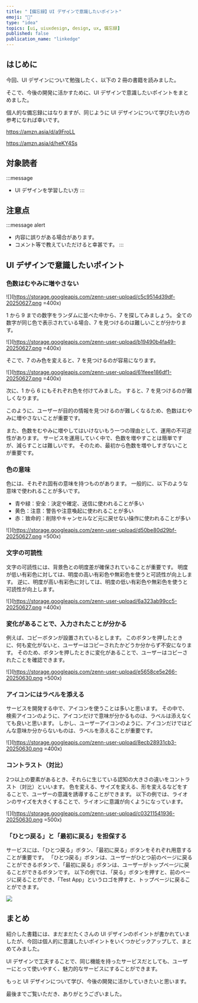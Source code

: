 ```yaml
---
title: "【備忘録】UI デザインで意識したいポイント"
emoji: "🎨"
type: "idea"
topics: [ui, uiuxdesign, design, ux, 備忘録]
published: false
publication_name: "linkedge"
---
```


## はじめに

今回、UI デザインについて勉強したく、以下の 2 冊の書籍を読みました。

そこで、今後の開発に活かすために、UI デザインで意識したいポイントをまとめました。

個人的な備忘録にはなりますが、同じように UI デザインについて学びたい方の参考になれば幸いです。

https://amzn.asia/d/a9FroLL

https://amzn.asia/d/heKY4Ss

## 対象読者

:::message
- UI デザインを学習したい方
:::

## 注意点

:::message alert
- 内容に誤りがある場合があります。
- コメント等で教えていただけると幸甚です。
:::

## UI デザインで意識したいポイント

### 色数はむやみに増やさない

![](https://storage.googleapis.com/zenn-user-upload/c5c9514d39df-20250627.png =400x)

1 から 9 までの数字をランダムに並べた中から、7 を探してみましょう。
全ての数字が同じ色で表示されている場合、7 を見つけるのは難しいことが分かります。

![](https://storage.googleapis.com/zenn-user-upload/b19490b4fa49-20250627.png =400x)

そこで、7 のみ色を変えると、7 を見つけるのが容易になります。

![](https://storage.googleapis.com/zenn-user-upload/61feee186df1-20250627.png =400x)

次に、1 から 6 にもそれぞれ色を付けてみました。
すると、7 を見つけるのが難しくなります。

このように、ユーザーが目的の情報を見つけるのが難しくなるため、色数はむやみに増やさないことが重要です。

また、色数をむやみに増やしてはいけないもう一つの理由として、運用の不可逆性があります。
サービスを運用していく中で、色数を増やすことは簡単ですが、減らすことは難しいです。
そのため、最初から色数を増やしすぎないことが重要です。

### 色の意味

色には、それぞれ固有の意味を持つものがあります。
一般的に、以下のような意味で使われることが多いです。
- 青や緑：安全：決定や確定、送信に使われることが多い
- 黄色：注意：警告や注意喚起に使われることが多い
- 赤：致命的：削除やキャンセルなど元に戻せない操作に使われることが多い

![](https://storage.googleapis.com/zenn-user-upload/d50be80d29bf-20250627.png =500x)

### 文字の可読性

文字の可読性には、背景色との明度差が確保されていることが重要です。
明度が低い有彩色に対しては、明度の高い有彩色や無彩色を使うと可読性が向上します。
逆に、明度が高い有彩色に対しては、明度の低い有彩色や無彩色を使うと可読性が向上します。

![](https://storage.googleapis.com/zenn-user-upload/6a323ab99cc5-20250627.png =400x)

### 変化があることで、入力されたことが分かる

例えば、コピーボタンが設置されているとします。
このボタンを押したときに、何も変化がないと、ユーザーはコピーされたかどうか分からず不安になります。
そのため、ボタンを押したときに変化があることで、ユーザーはコピーされたことを確認できます。

![](https://storage.googleapis.com/zenn-user-upload/e5658ce5e266-20250630.png =500x)

### アイコンにはラベルを添える

サービスを開発する中で、アイコンを使うことは多いと思います。
その中で、検索アイコンのように、アイコンだけで意味が分かるものは、ラベルは添えなくても良いと思います。
しかし、ユーザーアイコンのように、アイコンだけではどんな意味か分からないものは、ラベルを添えることが重要です。

![](https://storage.googleapis.com/zenn-user-upload/8ecb28931cb3-20250630.png =400x)

### コントラスト（対比）

2つ以上の要素があるとき、それらに生じている認知の大きさの違いをコントラスト（対比）といいます。
色を変える、サイズを変える、形を変えるなどをすることで、ユーザーの意識を誘導することができます。
以下の例では、ライオンのサイズを大きくすることで、ライオンに意識が向くようになっています。

![](https://storage.googleapis.com/zenn-user-upload/c03211541936-20250630.png =500x)

### 「ひとつ戻る」と「最初に戻る」を担保する

サービスには、「ひとつ戻る」ボタン、「最初に戻る」ボタンをそれぞれ用意することが重要です。
「ひとつ戻る」ボタンは、ユーザーがひとつ前のページに戻ることができるボタンで、「最初に戻る」ボタンは、ユーザーがトップページに戻ることができるボタンです。
以下の例では、「戻る」ボタンを押すと、前のページに戻ることができ、「Test App」というロゴを押すと、トップページに戻ることができます。

![](https://storage.googleapis.com/zenn-user-upload/1cbab977a61e-20250630.png)

## まとめ

紹介した書籍には、まだまだたくさんの UI デザインのポイントが書かれていましたが、今回は個人的に意識したいポイントをいくつかピックアップして、まとめてみました。

UI デザインで工夫することで、同じ機能を持ったサービスだとしても、ユーザーにとって使いやすく、魅力的なサービスにすることができます。

もっと UI デザインについて学び、今後の開発に活かしていきたいと思います。

最後までご覧いただき、ありがとうございました。

